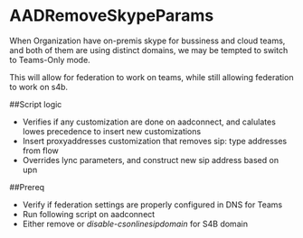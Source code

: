 # AADRemoveSkypeParams

When Organization have on-premis skype for bussiness and cloud teams, and both of them are using distinct domains, we may be tempted to switch to Teams-Only mode.

This will allow for federation to work on teams, while still allowing federation to work on s4b.

##Script logic
* Verifies if any customization are done on aadconnect, and calulates lowes precedence to insert new customizations
* Insert proxyaddresses customization that removes sip: type addresses from flow
* Overrides lync parameters, and construct new sip address based on upn


##Prereq
* Verify if federation settings are properly configured in DNS for Teams
* Run following script on aadconnect
* Either remove or _disable-csonlinesipdomain_ for S4B domain

